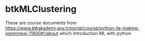 # btkMLClustering
These are course documents from https://www.btkakademi.gov.tr/portal/course/python-ile-makine-ogrenmesi-11800#!/about which Introduction ML with python
